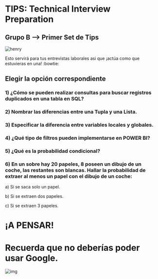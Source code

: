 <h1>TIPS: Technical Interview Preparation</h1>
<h2>Grupo B --&gt; Primer Set de Tips</h2>
<p><img alt="henry" src="https://blog.soyhenry.com/content/images/2021/02/HEADER-BLOG-NEGRO-01.jpg" /> </p>
<p>Esto servirá para tus entrevistas laborales asi que ¡actúa como que estuvieras en una! :bowtie: </p>
<h2>Elegir la opción correspondiente</h2>
<h3>1)  ¿Cómo se pueden realizar consultas para buscar registros duplicados en una tabla en SQL?</h3>
<h3>2)  Nombrar las diferencias entre una Tupla y una Lista.</h3>
<h3>3)  Especificar la diferencia entre variables locales y globales.</h3>
<h3>4)  ¿Qué tipo de filtros pueden implementarse en POWER BI?</h3>
<h3>5)  ¿Qué es la probabilidad condicional?</h3>
<h3>6)  En un sobre hay 20 papeles, 8 poseen un dibujo de un coche, las restantes son blancas. Hallar la probabilidad de extraer al menos un papel con el dibujo de un coche:</h3>
<p>a) Si se saca solo un papel.</p>
<p>b) Si se extraen dos papeles.</p>
<p>c) Si se extraen 3 papeles.</p>
<h1>¡A PENSAR!</h1>
<h1>Recuerda que no deberías poder usar Google.</h1>
<p><img alt="img" src="https://camo.githubusercontent.com/dbcddd7088648e4ffbd139c31d5f0fb1b1b677650e1ebbe22293d4fd2b44b774/68747470733a2f2f6d656469612e74656e6f722e636f6d2f646f49736f48343361324541414141432f7468696e6b2d656d6f6a692e676966" /></p>
